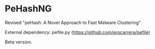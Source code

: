 # PeHashNG 
Revised  "peHash: A Novel Approach to Fast Malware Clustering"

External dependency: pefile.py   (https://github.com/erocarrera/pefile)

Beta version.
  

